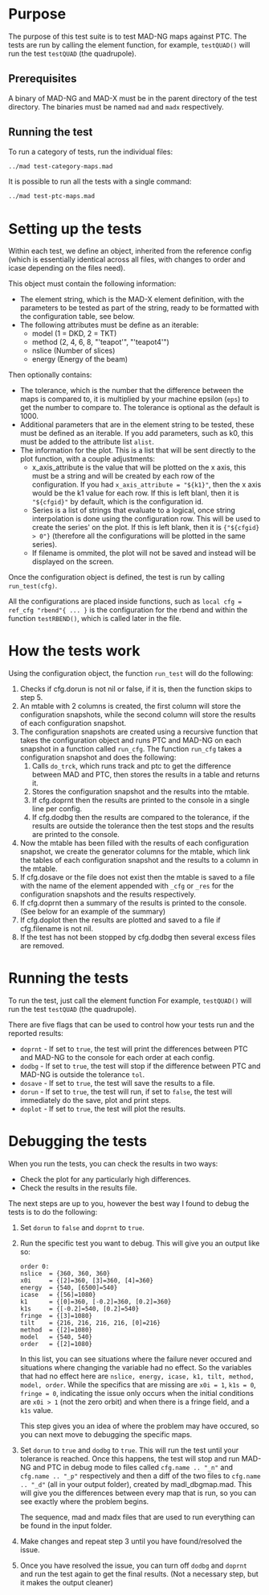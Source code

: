 Purpose
==

The purpose of this test suite is to test MAD-NG maps against PTC. The tests are run by calling the element function, for example, `testQUAD()` will run the test `testQUAD` (the quadrupole).

Prerequisites
--

A binary of MAD-NG and MAD-X must be in the parent directory of the test directory. The binaries must be named `mad` and `madx` respectively.

Running the test
--

To run a category of tests, run the individual files:

```bash
../mad test-category-maps.mad
```

It is possible to run all the tests with a single command:

```bash
../mad test-ptc-maps.mad
```

Setting up the tests
==

Within each test, we define an object, inherited from the reference config (which is essentially identical across all files, with changes to order and icase depending on the files need). 

This object must contain the following information:
- The element string, which is the MAD-X element definition, with the parameters to be tested as part of the string, ready to be formatted with the configuration table, see below.
- The following attributes must be define as an iterable:
    - model (1 = DKD, 2 = TKT)
    - method (2, 4, 6, 8, "'teapot'", "'teapot4'")
    - nslice (Number of slices)
    - energy (Energy of the beam)


Then optionally contains:
- The tolerance, which is the number that the difference between the maps is compared to, it is multiplied by your machine epsilon (`eps`) to get the number to compare to. The tolerance is optional as the default is 1000. 
- Additional parameters that are in the element string to be tested, these must be defined as an iterable. If you add parameters, such as k0, this must be added to the attribute list `alist`.
- The information for the plot. This is a list that will be sent directly to the plot function, with a couple adjustments:
    - x_axis_attribute is the value that will be plotted on the x axis, this must be a string and will be created by each row of the configuration. If you had `x_axis_attribute = "${k1}"`, then the x axis would be the k1 value for each row. If this is left blanl, then it is `"${cfgid}"` by default, which is the configuration id.
    - Series is a list of strings that evaluate to a logical, once string interpolation is done using the configuration row. This will be used to create the series' on the plot. If this is left blank, then it is `{"${cfgid} > 0"}` (therefore all the configurations will be plotted in the same series). 
    - If filename is ommited, the plot will not be saved and instead will be displayed on the screen.

Once the configuration object is defined, the test is run by calling `run_test(cfg)`.

All the configurations are placed inside functions, such as `local cfg = ref_cfg "rbend"{ ... }` is the configuration for the rbend and within the function `testRBEND()`, which is called later in the file.

How the tests work
==

Using the configuration object, the function `run_test` will do the following:
1. Checks if cfg.dorun is not nil or false, if it is, then the function skips to step 5.
2. An mtable with 2 columns is created, the first column will store the configuration snapshots, while the second column will store the results of each configuration snapshot.
3. The configuration snapshots are created using a recursive function that takes the configuration object and runs PTC and MAD-NG on each snapshot in a function called `run_cfg`.
    The function `run_cfg` takes a configuration snapshot and does the following:
    1. Calls `do_trck`, which runs track and ptc to get the difference between MAD and PTC, then stores the results in a table and returns it.
    2. Stores the configuration snapshot and the results into the mtable.
    3. If cfg.doprnt then the results are printed to the console in a single line per config.
    4. If cfg.dodbg then the results are compared to the tolerance, if the results are outside the tolerance then the test stops and the results are printed to the console.
4. Now the mtable has been filled with the results of each configuration snapshot, we create the generator columns for the mtable, which link the tables of each configuration snapshot and the results to a column in the mtable.
5. If cfg.dosave or the file does not exist then the mtable is saved to a file with the name of the element appended with `_cfg` or `_res` for the configuration snapshots and the results respectively.
6. If cfg.doprnt then a summary of the results is printed to the console. (See below for an example of the summary)
7. If cfg.doplot then the results are plotted and saved to a file if cfg.filename is not nil.
8. If the test has not been stopped by cfg.dodbg then several excess files are removed.


Running the tests
==

To run the test, just call the element function For example, `testQUAD()` will run the test `testQUAD` (the quadrupole).

There are five flags that can be used to control how your tests run and the reported results:

* `doprnt` - If set to `true`, the test will print the differences between PTC and MAD-NG to the console for each order at each config.
* `dodbg` - If set to `true`, the test will stop if the difference between PTC and MAD-NG is outside the tolerance `tol`.
* `dosave` - If set to `true`, the test will save the results to a file.
* `dorun` - If set to `true`, the test will run, if set to `false`, the test will immediately do the save, plot and print steps.
* `doplot` - If set to `true`, the test will plot the results.

Debugging the tests
==

When you run the tests, you can check the results in two ways:
- Check the plot for any particularly high differences.
- Check the results in the results file.

The next steps are up to you, however the best way I found to debug the tests is to do the following:
1. Set `dorun` to `false` and `doprnt` to `true`.
2. Run the specific test you want to debug. This will give you an output like so: 
    ```shell
    order 0:
    nslice  = {360, 360, 360}
    x0i     = {[2]=360, [3]=360, [4]=360}
    energy  = {540, [6500]=540}
    icase   = {[56]=1080}
    k1      = {[0]=360, [-0.2]=360, [0.2]=360}
    k1s     = {[-0.2]=540, [0.2]=540}
    fringe  = {[3]=1080}
    tilt    = {216, 216, 216, 216, [0]=216}
    method  = {[2]=1080}
    model   = {540, 540}
    order   = {[2]=1080}
    ```
    In this list, you can see situations where the failure never occured and situations where changing the variable had no effect. So the variables that had no effect here are ``nslice, energy, icase, k1, tilt, method, model, order``. While the specifics that are missing are `x0i = 1`, `k1s = 0`, `fringe = 0`, indicating the issue only occurs when the initial conditions are `x0i > 1` (not the zero orbit) and when there is a fringe field, and a `k1s` value.
    
    This step gives you an idea of where the problem may have occured, so you can next move to debugging the specific maps.

3. Set `dorun` to `true` and `dodbg` to `true`. This will run the test until your tolerance is reached. Once this happens, the test will stop and run MAD-NG and PTC in debug mode to files called `cfg.name .. "_n"` and `cfg.name .. "_p"` respectively and then a diff of the two files to `cfg.name .. "_d"` (all in your output folder), created by madl_dbgmap.mad. This will give you the differences between every map that is run, so you can see exactly where the problem begins. 
    
    The sequence, mad and madx files that are used to run everything can be found in the input folder.

4. Make changes and repeat step 3 until you have found/resolved the issue.

5. Once you have resolved the issue, you can turn off `dodbg` and `doprnt` and run the test again to get the final results. (Not a necessary step, but it makes the output cleaner)
